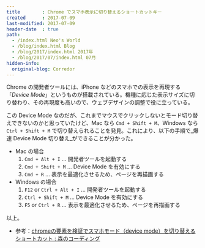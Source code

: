 ```yaml
---
title        : Chrome でスマホ表示に切り替えるショートカットキー
created      : 2017-07-09
last-modified: 2017-07-09
header-date  : true
path:
  - /index.html Neo's World
  - /blog/index.html Blog
  - /blog/2017/index.html 2017年
  - /blog/2017/07/index.html 07月
hidden-info:
  original-blog: Corredor
---
```


Chrome の開発者ツールには、iPhone などのスマホでの表示を再現する「_Device Mode_」というものが搭載されている。機種に応じた表示サイズに切り替わり、その再現度も高いので、ウェブデザインの調整で役に立っている。

この Device Mode なのだが、これまでマウスでクリックしないとモード切り替えできないのかと思っていたけど、Mac なら `Cmd + Shift + M`、Windows なら `Ctrl + Shift + M` で切り替えられることを発見。これにより、以下の手順で_爆速 Device Mode 切り替え_ができることが分かった。

- Mac の場合
    1. `Cmd + Alt + I` … 開発者ツールを起動する
    2. `Cmd + Shift + M` … Device Mode を有効にする
    3. `Cmd + R` … 表示を最適化させるため、ページを再描画する
- Windows の場合
    1. `F12` or `Ctrl + Alt + I` … 開発者ツールを起動する
    2. `Ctrl + Shift + M` … Device Mode を有効にする
    3. `F5` or `Ctrl + R` … 表示を最適化させるため、ページを再描画する

以上。

- 参考：[chromeの要素を検証でスマホモード（device mode）を切り替えるショートカット : 森のコーディング](http://mori-coding.blog.jp/archives/8072387.html)
